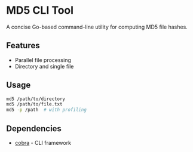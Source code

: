 # MD5 CLI Tool

A concise Go-based command-line utility for computing MD5 file hashes.

## Features
- Parallel file processing
- Directory and single file 

## Usage
```bash
md5 /path/to/directory
md5 /path/to/file.txt
md5 -p /path  # with profiling
```

## Dependencies
- [cobra](https://github.com/spf13/cobra) - CLI framework
